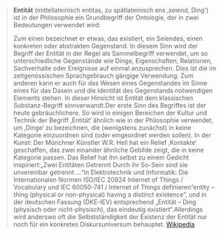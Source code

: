 > **Entität** (mittellateinisch entitas, zu spätlateinisch ens ‚seiend, Ding‘) ist in der Philosophie ein Grundbegriff der Ontologie, der in zwei Bedeutungen verwendet wird:
>
> Zum einen bezeichnet er etwas, das existiert, ein Seiendes, einen konkreten oder abstrakten Gegenstand. In diesem Sinn wird der Begriff der Entität in der Regel als Sammelbegriff verwendet, um so unterschiedliche Gegenstände wie Dinge, Eigenschaften, Relationen, Sachverhalte oder Ereignisse auf einmal anzusprechen. Dies ist die im zeitgenössischen Sprachgebrauch gängige Verwendung.
> Zum anderen kann er auch für das Wesen eines Gegenstandes im Sinne eines für das Dasein und die Identität des Gegenstands notwendigen Elements stehen. In dieser Hinsicht ist Entität dem klassischen Substanz-Begriff sinnverwandt.Der erste Sinn des Begriffes ist der heute gebräuchlichere.
> So wird in einigen Bereichen der Kultur und Technik der Begriff ‚Entität‘ ähnlich wie in der Philosophie verwendet, um ‚Dinge‘ zu bezeichnen, die (wenigstens zunächst) in keine Kategorie einzuordnen sind (oder eingeordnet werden sollen).
> In der Kunst: Der Münchner Künstler W.R. Hell hat ein Relief ‚Kontakte‘ geschaffen, das zwei einander ähnliche Gebilde zeigt, die in keine Kategorie passen. Das Relief hat ihn selbst zu einem Gedicht inspiriert:„Zwei Entitäten
> Getrennt
> Durch ihr So-Sein sind sie unvereinbar getrennt
> …“In Elektrotechnik und Informatik: Die Internationalen Normen ISO/IEC 20924 Internet of Things / Vocabulary und IEC 60050-741 / Internet of Things definieren“entity – thing (physical or non-physical) having a distinct existence”,
> und in der deutschen Fassung (DKE-IEV) entsprechend
> „Entität – Ding (physisch oder nicht-physisch), das eindeutig existiert“.Allerdings wird anderswo oft die Selbstständigkeit der Existenz der Entität nur noch für ein konkretes Diskursuniversum behauptet.
> [Wikipedia](https://de.wikipedia.org/wiki/Entit%C3%A4t)